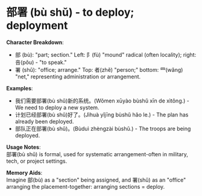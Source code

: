 # **部署 (bù shǔ) - to deploy; deployment**

**Character Breakdown**:  
- 部 (bù): "part; section." Left: 阝(fù) "mound" radical (often locality); right: 咅(pǒu) - "to speak."  
- 署 (shǔ): "office; arrange." Top: 者(zhě) "person;" bottom: 罒(wǎng) "net," representing administration or arrangement.

**Examples**:  
- 我们需要部署(bù shǔ)新的系统。(Wǒmen xūyào bùshǔ xīn de xìtǒng.) - We need to deploy a new system.  
- 计划已经部署(bù shǔ)好了。(Jìhuà yǐjīng bùshǔ hǎo le.) - The plan has already been deployed.  
- 部队正在部署(bù shǔ)。(Bùduì zhèngzài bùshǔ.) - The troops are being deployed.

**Usage Notes**:  
部署(bù shǔ) is formal, used for systematic arrangement-often in military, tech, or project settings.

**Memory Aids**:  
Imagine 部(bù) as a "section" being assigned, and 署(shǔ) as an "office" arranging the placement-together: arranging sections = deploy.
